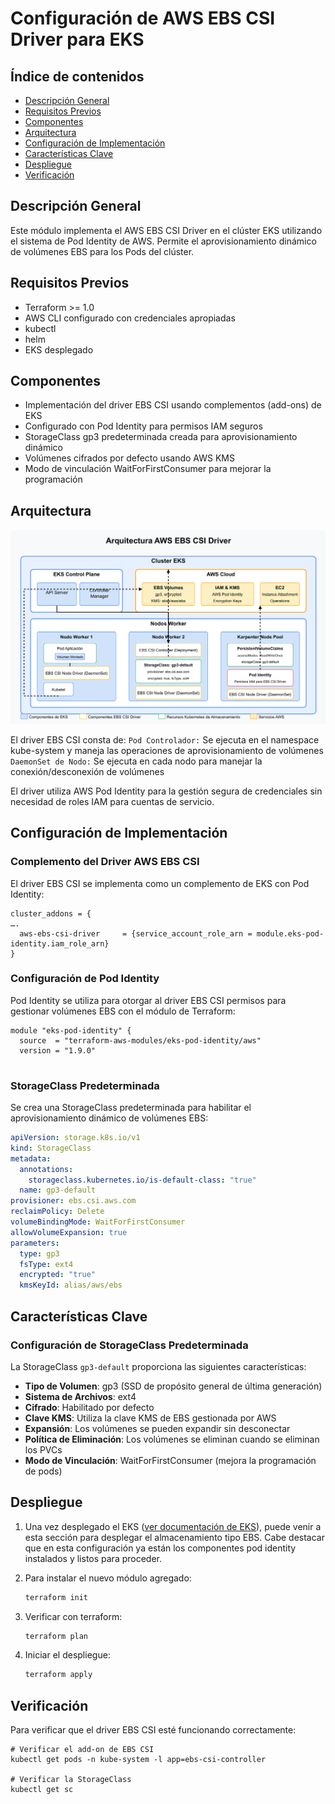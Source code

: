 # Configuración de AWS EBS CSI Driver para EKS

## Índice de contenidos
* [Descripción General](#descripcion)
* [Requisitos Previos](#requisitos)
* [Componentes](#componentes)
* [Arquitectura](#arquitectura)
* [Configuración de Implementación](#configuracion)
* [Características Clave](#caracteristicas)
* [Despliegue](#despliegue)
* [Verificación](#verificacion)

<a name="descripcion"></a>
## Descripción General
Este módulo implementa el AWS EBS CSI Driver en el clúster EKS utilizando el sistema de Pod Identity de AWS. Permite el aprovisionamiento dinámico de volúmenes EBS para los Pods del clúster.

<a name="requisitos"></a>
## Requisitos Previos
- Terraform >= 1.0
- AWS CLI configurado con credenciales apropiadas
- kubectl
- helm
- EKS desplegado

<a name="componentes"></a>
## Componentes
- Implementación del driver EBS CSI usando complementos (add-ons) de EKS
- Configurado con Pod Identity para permisos IAM seguros
- StorageClass gp3 predeterminada creada para aprovisionamiento dinámico
- Volúmenes cifrados por defecto usando AWS KMS
- Modo de vinculación WaitForFirstConsumer para mejorar la programación

<a name="arquitectura"></a>
## Arquitectura
![Arquitectura AWS EBS CSI Driver](https://github.com/Andherson333333/robot-shop/blob/master/Infrastructure-cloud-EKS/EBS/imagenes/ebs-1.png)

El driver EBS CSI consta de:
`Pod Controlador:` Se ejecuta en el namespace kube-system y maneja las operaciones de aprovisionamiento de volúmenes
`DaemonSet de Nodo:` Se ejecuta en cada nodo para manejar la conexión/desconexión de volúmenes

El driver utiliza AWS Pod Identity para la gestión segura de credenciales sin necesidad de roles IAM para cuentas de servicio.

<a name="configuracion"></a>
## Configuración de Implementación

### Complemento del Driver AWS EBS CSI
El driver EBS CSI se implementa como un complemento de EKS con Pod Identity:
```hcl
cluster_addons = {
….
  aws-ebs-csi-driver     = {service_account_role_arn = module.eks-pod-identity.iam_role_arn}
}
```

### Configuración de Pod Identity
Pod Identity se utiliza para otorgar al driver EBS CSI permisos para gestionar volúmenes EBS con el módulo de Terraform:
```hcl
module "eks-pod-identity" {
  source  = "terraform-aws-modules/eks-pod-identity/aws"
  version = "1.9.0"
  
```

### StorageClass Predeterminada
Se crea una StorageClass predeterminada para habilitar el aprovisionamiento dinámico de volúmenes EBS:
```yaml
apiVersion: storage.k8s.io/v1
kind: StorageClass
metadata:
  annotations:
    storageclass.kubernetes.io/is-default-class: "true"
  name: gp3-default
provisioner: ebs.csi.aws.com
reclaimPolicy: Delete
volumeBindingMode: WaitForFirstConsumer
allowVolumeExpansion: true
parameters:
  type: gp3
  fsType: ext4
  encrypted: "true"
  kmsKeyId: alias/aws/ebs
```

<a name="caracteristicas"></a>
## Características Clave

### Configuración de StorageClass Predeterminada
La StorageClass `gp3-default` proporciona las siguientes características:
- **Tipo de Volumen**: gp3 (SSD de propósito general de última generación)
- **Sistema de Archivos**: ext4
- **Cifrado**: Habilitado por defecto
- **Clave KMS**: Utiliza la clave KMS de EBS gestionada por AWS
- **Expansión**: Los volúmenes se pueden expandir sin desconectar
- **Política de Eliminación**: Los volúmenes se eliminan cuando se eliminan los PVCs
- **Modo de Vinculación**: WaitForFirstConsumer (mejora la programación de pods)

<a name="despliegue"></a>
## Despliegue
1. Una vez desplegado el EKS ([ver documentación de EKS](https://github.com/Andherson333333/robot-shop/blob/master/Infrastructure-cloud-EKS/EKS/readme.md)), puede venir a esta sección para desplegar el almacenamiento tipo EBS. Cabe destacar que en esta configuración ya están los componentes pod identity instalados y listos para proceder.

2. Para instalar el nuevo módulo agregado:
   ```bash
   terraform init
   ```

3. Verificar con terraform:
   ```bash
   terraform plan
   ```

4. Iniciar el despliegue:
   ```bash
   terraform apply
   ```

<a name="verificacion"></a>
## Verificación

Para verificar que el driver EBS CSI esté funcionando correctamente:

```
# Verificar el add-on de EBS CSI
kubectl get pods -n kube-system -l app=ebs-csi-controller

# Verificar la StorageClass
kubectl get sc
```
